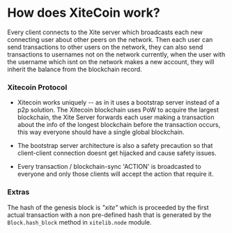 # How does XiteCoin work?

Every client connects to the Xite server which broadcasts each new connecting user about other peers on the network. Then each user can send transactions to other users on the network, they can also send transactions to usernames not on the network currently, when the user with the username which isnt on the network makes a new account, they will inherit the balance from the blockchain record.

### Xitecoin Protocol

- Xitecoin works uniquely -- as in it uses a bootstrap server instead of a p2p solution. The Xitecoin blockchain uses PoW to acquire the largest blockchain, the Xite Server forwards each user making a transaction about the info of the longest blockchain before the transaction occurs, this way everyone should have a single global blockchain.

- The bootstrap server architecture is also a safety precaution so that client-client connection doesnt get hijacked and cause safety issues.

- Every transaction / blockchain-sync 'ACTION' is broadcasted to everyone and only those clients will accept the action that require it.



### Extras
The hash of the genesis block is _"xite"_ which is proceeded by the first actual transaction with a non pre-defined hash that is generated by the `Block.hash_block` method in `xitelib.node` module.

